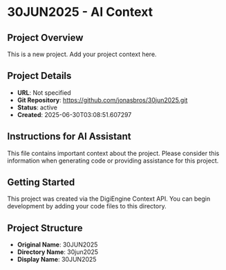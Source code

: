 # 30JUN2025 - AI Context

## Project Overview
This is a new project. Add your project context here.

## Project Details
- **URL**: Not specified
- **Git Repository**: https://github.com/jonasbros/30jun2025.git
- **Status**: active
- **Created**: 2025-06-30T03:08:51.607297

## Instructions for AI Assistant
This file contains important context about the project. Please consider this information when generating code or providing assistance for this project.

## Getting Started
This project was created via the DigiEngine Context API. You can begin development by adding your code files to this directory.

## Project Structure
- **Original Name**: 30JUN2025
- **Directory Name**: 30jun2025
- **Display Name**: 30JUN2025
